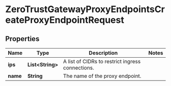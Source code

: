 

# ZeroTrustGatewayProxyEndpointsCreateProxyEndpointRequest


## Properties

| Name | Type | Description | Notes |
|------------ | ------------- | ------------- | -------------|
|**ips** | **List&lt;String&gt;** | A list of CIDRs to restrict ingress connections. |  |
|**name** | **String** | The name of the proxy endpoint. |  |



